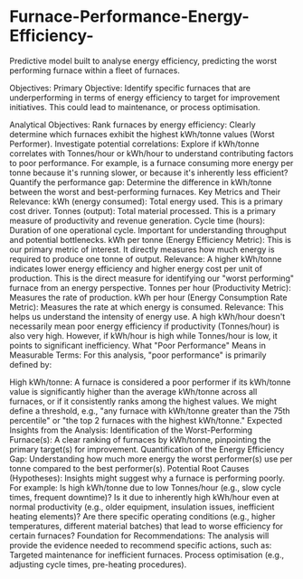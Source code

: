 # Furnace-Performance-Energy-Efficiency-
Predictive model built to analyse energy efficiency, predicting the worst performing furnace within a fleet of furnaces.

Objectives:
Primary Objective:
Identify specific furnaces that are underperforming in terms of energy efficiency to target for improvement initiatives. This could lead to maintenance, or process optimisation.

Analytical Objectives:
Rank furnaces by energy efficiency: Clearly determine which furnaces exhibit the highest kWh/tonne values (Worst Performer).
Investigate potential correlations: Explore if kWh/tonne correlates with Tonnes/hour or kWh/hour to understand contributing factors to poor performance. For example, is a furnace consuming more energy per tonne because it's running slower, or because it's inherently less efficient?
Quantify the performance gap: Determine the difference in kWh/tonne between the worst and best-performing furnaces.
Key Metrics and Their Relevance:
kWh (energy consumed): Total energy used. This is a primary cost driver.
Tonnes (output): Total material processed. This is a primary measure of productivity and revenue generation.
Cycle time (hours): Duration of one operational cycle. Important for understanding throughput and potential bottlenecks.
kWh per tonne (Energy Efficiency Metric): This is our primary metric of interest. It directly measures how much energy is required to produce one tonne of output.
Relevance: A higher kWh/tonne indicates lower energy efficiency and higher energy cost per unit of production. This is the direct measure for identifying our "worst performing" furnace from an energy perspective.
Tonnes per hour (Productivity Metric): Measures the rate of production.
kWh per hour (Energy Consumption Rate Metric): Measures the rate at which energy is consumed.
Relevance: This helps us understand the intensity of energy use. A high kWh/hour doesn't necessarily mean poor energy efficiency if productivity (Tonnes/hour) is also very high. However, if kWh/hour is high while Tonnes/hour is low, it points to significant inefficiency.
What "Poor Performance" Means in Measurable Terms:
For this analysis, "poor performance" is primarily defined by:

High kWh/tonne: A furnace is considered a poor performer if its kWh/tonne value is significantly higher than the average kWh/tonne across all furnaces, or if it consistently ranks among the highest values. We might define a threshold, e.g., "any furnace with kWh/tonne greater than the 75th percentile" or "the top 2 furnaces with the highest kWh/tonne."
Expected Insights from the Analysis:
Identification of the Worst-Performing Furnace(s): A clear ranking of furnaces by kWh/tonne, pinpointing the primary target(s) for improvement.
Quantification of the Energy Efficiency Gap: Understanding how much more energy the worst performer(s) use per tonne compared to the best performer(s).
Potential Root Causes (Hypotheses): Insights might suggest why a furnace is performing poorly. For example:
Is high kWh/tonne due to low Tonnes/hour (e.g., slow cycle times, frequent downtime)?
Is it due to inherently high kWh/hour even at normal productivity (e.g., older equipment, insulation issues, inefficient heating elements)?
Are there specific operating conditions (e.g., higher temperatures, different material batches) that lead to worse efficiency for certain furnaces?
Foundation for Recommendations: The analysis will provide the evidence needed to recommend specific actions, such as:
Targeted maintenance for inefficient furnaces.
Process optimisation (e.g., adjusting cycle times, pre-heating procedures).
